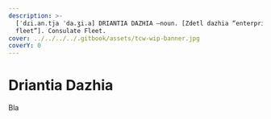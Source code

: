 ```yaml
---
description: >-
  [ˈdɾi.an.tja ˈda.ʒi.a] DRIANTIA DAZHIA –noun. [Zdetl dazhia “enterprise,
  fleet”]. Consulate Fleet.
cover: ../../../../.gitbook/assets/tcw-wip-banner.jpg
coverY: 0
---
```


# Driantia Dazhia

Bla
